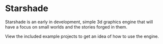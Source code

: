 # Starshade
Starshade is an early in development, simple 3d graphics engine that will have a focus on small worlds and the stories forged in them.

View the included example projects to get an idea of how to use the engine.
